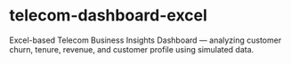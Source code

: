 # telecom-dashboard-excel
Excel-based Telecom Business Insights Dashboard — analyzing customer churn, tenure, revenue, and customer profile using simulated data.
